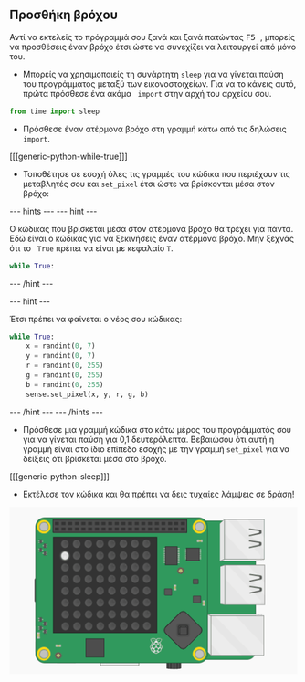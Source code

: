 ## Προσθήκη βρόχου

Αντί να εκτελείς το πρόγραμμά σου ξανά και ξανά πατώντας <kbd> F5 </kbd>, μπορείς να προσθέσεις έναν βρόχο έτσι ώστε να συνεχίζει να λειτουργεί από μόνο του.

+ Μπορείς να χρησιμοποιείς τη συνάρτητη `sleep` για να γίνεται παύση του προγράμματος μεταξύ των εικονοστοιχείων. Για να το κάνεις αυτό, πρώτα πρόσθεσε ένα ακόμα ` import` στην αρχή του αρχείου σου.

```python
from time import sleep
```

+ Πρόσθεσε έναν ατέρμονα βρόχο στη γραμμή κάτω από τις δηλώσεις ` import`.

[[[generic-python-while-true]]]

+ Τοποθέτησε σε εσοχή όλες τις γραμμές του κώδικα που περιέχουν τις μεταβλητές σου και ` set_pixel ` έτσι ώστε να βρίσκονται μέσα στον βρόχο:

--- hints --- --- hint ---

Ο κώδικας που βρίσκεται μέσα στον ατέρμονα βρόχο θα τρέχει για πάντα. Εδώ είναι ο κώδικας για να ξεκινήσεις έναν ατέρμονα βρόχο. Μην ξεχνάς ότι το ` True` πρέπει να είναι με κεφαλαίο ` T `.

```python
while True:
```

--- /hint ---

--- hint ---

Έτσι πρέπει να φαίνεται ο νέος σου κώδικας:

```python
while True:
    x = randint(0, 7)
    y = randint(0, 7)
    r = randint(0, 255)
    g = randint(0, 255)
    b = randint(0, 255)
    sense.set_pixel(x, y, r, g, b)
```

--- /hint --- --- /hints ---

+ Πρόσθεσε μια γραμμή κώδικα στο κάτω μέρος του προγράμματός σου για να γίνεται παύση για 0,1 δευτερόλεπτα. Βεβαιώσου ότι αυτή η γραμμή είναι στο ίδιο επίπεδο εσοχής με την γραμμή ` set_pixel ` για να δείξεις ότι βρίσκεται μέσα στο βρόχο.

[[[generic-python-sleep]]]


+ Εκτέλεσε τον κώδικα και θα πρέπει να δεις τυχαίες λάμψεις σε δράση!

![Τελικό αποτέλεσμα](images/finished-result.gif)
